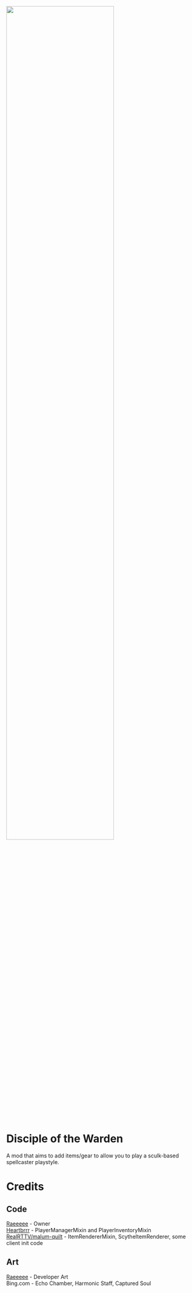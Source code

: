 <image src="icon.png" width="75%"></image>
# Disciple of the Warden
A mod that aims to add items/gear to allow you to play a sculk-based spellcaster playstyle.

# Credits
## Code
[Raeeeee](https://github.com/Tors-0) - Owner<br>
[Heartbrrr](https://github.com/Grohiik/sticky-elytra) - PlayerManagerMixin and PlayerInventoryMixin<br>
[RealRTTV/malum-quilt](https://github.com/RealRTTV/malum-quilt/blob/master/src/main/java/ca/rttv/malum/client/render/item/ScytheItemRenderer.java) - ItemRendererMixin, ScytheItemRenderer, some client init code
## Art
[Raeeeee](https://github.com/Tors-0) - Developer Art<br>
Bing.com - Echo Chamber, Harmonic Staff, Captured Soul
